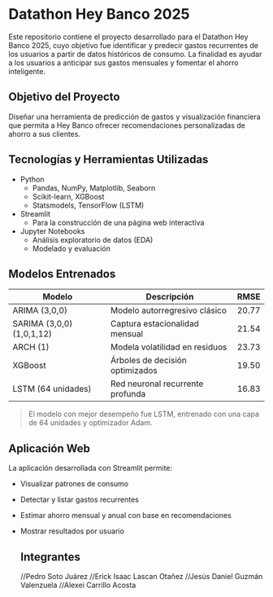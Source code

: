 # Datathon Hey Banco 2025

Este repositorio contiene el proyecto desarrollado para el Datathon Hey Banco 2025, cuyo objetivo fue identificar y predecir gastos recurrentes de los usuarios a partir de datos históricos de consumo. La finalidad es ayudar a los usuarios a anticipar sus gastos mensuales y fomentar el ahorro inteligente.

## Objetivo del Proyecto

Diseñar una herramienta de predicción de gastos y visualización financiera que permita a Hey Banco ofrecer recomendaciones personalizadas de ahorro a sus clientes.

## Tecnologías y Herramientas Utilizadas

- Python
  - Pandas, NumPy, Matplotlib, Seaborn
  - Scikit-learn, XGBoost
  - Statsmodels, TensorFlow (LSTM)
- Streamlit
  - Para la construcción de una página web interactiva
- Jupyter Notebooks
  - Análisis exploratorio de datos (EDA)
  - Modelado y evaluación

## Modelos Entrenados

| Modelo                         | Descripción                           | RMSE    |
|-------------------------------|----------------------------------------|---------|
| ARIMA (3,0,0)                 | Modelo autorregresivo clásico          | 20.77   |
| SARIMA (3,0,0)(1,0,1,12)      | Captura estacionalidad mensual         | 21.54   |
| ARCH (1)                      | Modela volatilidad en residuos         | 23.73   |
| XGBoost                       | Árboles de decisión optimizados        | 19.50   |
| LSTM (64 unidades)            | Red neuronal recurrente profunda       | 16.83   |

> El modelo con mejor desempeño fue LSTM, entrenado con una capa de 64 unidades y optimizador Adam.

## Aplicación Web

La aplicación desarrollada con Streamlit permite:

- Visualizar patrones de consumo
- Detectar y listar gastos recurrentes
- Estimar ahorro mensual y anual con base en recomendaciones
- Mostrar resultados por usuario

  ## Integrantes
  //Pedro Soto Juárez
  //Erick Isaac Lascan Otañez
  //Jesús Daniel Guzmán Valenzuela
  //Alexei Carrillo Acosta
